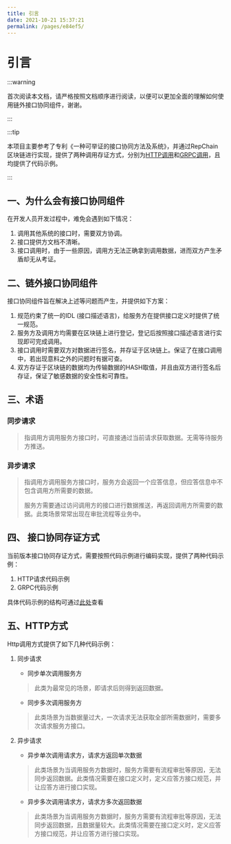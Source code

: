 ```yaml
---
title: 引言
date: 2021-10-21 15:37:21
permalink: /pages/e84ef5/
---
```


# 引言

:::warning

首次阅读本文档，请严格按照文档顺序进行阅读，以便可以更加全面的理解如何使用链外接口协同组件，谢谢。

:::

:::tip

本项目主要参考了专利《一种可举证的接口协同方法及系统》，并通过RepChain区块链进行实现，提供了两种调用存证方式，分别为[HTTP调用](https://gitee.com/BTAJL/api-coord/tree/http-lhc/)和[GRPC调用](https://gitee.com/BTAJL/api-coord/tree/master/)，且均提供了代码示例。

:::

## 一、为什么会有接口协同组件

在开发人员开发过程中，难免会遇到如下情况：

1. 调用其他系统的接口时，需要双方协调。
2. 接口提供方文档不清晰。
3. 接口调用时，由于一些原因，调用方无法正确拿到调用数据，进而双方产生矛盾却无从考证。

## 二、链外接口协同组件

接口协同组件旨在解决上述等问题而产生，并提供如下方案：

1. 规范约束了统一的IDL (接口描述语言)，给服务方在提供接口定义时提供了统一规范。
2. 服务方及调用方均需要在区块链上进行登记，登记后按照接口描述语言进行实现即可完成调用。
3. 接口调用时需要双方对数据进行签名，并存证于区块链上。保证了在接口调用中，若出现意料之外的问题时有据可查。
4. 双方存证于区块链的数据均为传输数据的HASH取值，并且由双方进行签名后存证，保证了敏感数据的安全性和可靠性。

## 三、术语

### 同步请求

> 指调用方调用服务方接口时，可直接通过当前请求获取数据。无需等待服务方推送。

### 异步请求

> 指调用方调用服务方接口时，服务方会返回一个应答信息，但应答信息中不包含调用方所需要的数据。
>
> 服务方需要通过访问调用方的接口进行数据推送，再返回调用方所需要的数据。此类场景常常出现在审批流程等业务中。

## 四、 接口协同存证方式

当前版本接口协同存证方式，需要按照代码示例进行编码实现，提供了两种代码示例：

1. HTTP请求代码示例
2. GRPC代码示例

具体代码示例的结构可通过[此处](/pages/5536f8/)查看

## 五、HTTP方式

Http调用方式提供了如下几种代码示例：

1. 同步请求

   * 同步单次调用服务方

   > 此类为最常见的场景，即请求后则得到返回数据。

   * 同步多次调用服务方

   > 此类场景为当数据量过大，一次请求无法获取全部所需数据时，需要多次请求服务方接口。

2. 异步请求

   * 异步单次调用请求方，请求方返回单次数据

   > 此类场景为当调用服务方数据时，服务方需要有流程审批等原因，无法同步返回数据。此类情况需要在接口定义时，定义应答方接口规范，并让应答方进行接口实现。

   * 异步多次调用请求方，请求方多次返回数据

   > 此类场景为当调用服务方数据时，服务方需要有流程审批等原因，无法同步返回数据，且数据量较大。此类情况需要在接口定义时，定义应答方接口规范，并让应答方进行接口实现。

